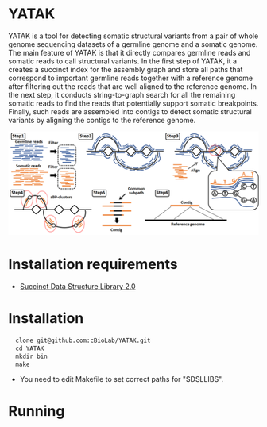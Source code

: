 # YATAK
YATAK is a tool for detecting somatic structural variants from a pair of whole genome sequencing datasets of a germline genome and a somatic genome. The main feature of YATAK is that it directly compares germline reads and somatic reads to call structural variants.
In the first step of YATAK, it a creates a succinct index for the assembly graph and store all paths that correspond to important germline reads together with a reference genome after filtering out the reads that are well aligned to the reference genome. In the next step, it conducts string-to-graph search for all the remaining somatic reads to find the reads that potentially support somatic breakpoints. Finally, such reads are assembled into contigs to detect somatic structural variants by aligning the contigs to the reference genome.

<img src="https://github.com/cBioLab/YATAK/blob/master/figure2.png"
width=800/>

# Installation requirements
* [Succinct Data Structure Library 2.0](https://github.com/simongog/sdsl-lite)

# Installation

      clone git@github.com:cBioLab/YATAK.git
      cd YATAK
      mkdir bin
      make

* You need to edit Makefile to set correct paths for "SDSLLIBS".
# Running


